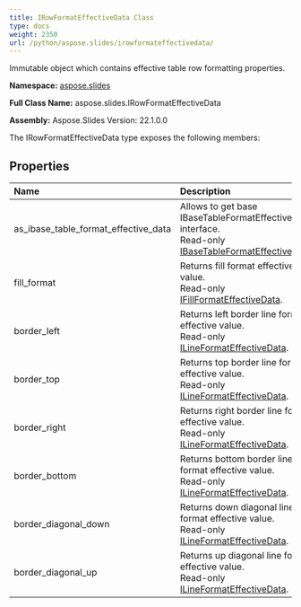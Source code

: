 ```yaml
---
title: IRowFormatEffectiveData Class
type: docs
weight: 2350
url: /python/aspose.slides/irowformateffectivedata/
---
```


Immutable object which contains effective table row formatting properties.

**Namespace:** [aspose.slides](/python/aspose.slides/)

**Full Class Name:** aspose.slides.IRowFormatEffectiveData

**Assembly:**  Aspose.Slides Version: 22.1.0.0

The IRowFormatEffectiveData type exposes the following members:
## **Properties**
|**Name**|**Description**|
| :- | :- |
|as_ibase_table_format_effective_data|Allows to get base IBaseTableFormatEffectiveData interface.<br/>            Read-only [IBaseTableFormatEffectiveData](/python/aspose.slides/ibasetableformateffectivedata/).|
|fill_format|Returns fill format effective value.<br/>            Read-only [IFillFormatEffectiveData](/python/aspose.slides/ifillformateffectivedata/).|
|border_left|Returns left border line format effective value.<br/>            Read-only [ILineFormatEffectiveData](/python/aspose.slides/ilineformateffectivedata/).|
|border_top|Returns top border line format effective value.<br/>            Read-only [ILineFormatEffectiveData](/python/aspose.slides/ilineformateffectivedata/).|
|border_right|Returns right border line format effective value.<br/>            Read-only [ILineFormatEffectiveData](/python/aspose.slides/ilineformateffectivedata/).|
|border_bottom|Returns bottom border line format effective value.<br/>            Read-only [ILineFormatEffectiveData](/python/aspose.slides/ilineformateffectivedata/).|
|border_diagonal_down|Returns down diagonal line format effective value.<br/>            Read-only [ILineFormatEffectiveData](/python/aspose.slides/ilineformateffectivedata/).|
|border_diagonal_up|Returns up diagonal line format effective value.<br/>            Read-only [ILineFormatEffectiveData](/python/aspose.slides/ilineformateffectivedata/).|
